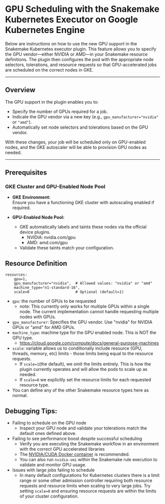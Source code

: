 # GPU Scheduling with the Snakemake Kubernetes Executor on Google Kubernetes Engine

Below are instructions on how to use the new GPU support in the Snakemake Kubernetes executor plugin. This feature allows you to specify the GPU vendor—either NVIDIA or AMD—in your Snakemake resource definitions. The plugin then configures the pod with the appropriate node selectors, tolerations, and resource requests so that GPU-accelerated jobs are scheduled on the correct nodes in GKE.

---

## Overview

The GPU support in the plugin enables you to:
- Specify the number of GPUs required for a job.
- Indicate the GPU vendor via a new key (e.g., `gpu_manufacturer="nvidia"` or `"amd"`).
- Automatically set node selectors and tolerations based on the GPU vendor.

With these changes, your job will be scheduled only on GPU-enabled nodes, and the GKE autoscaler will be able to provision GPU nodes as needed.

---

## Prerequisites

### GKE Cluster and GPU-Enabled Node Pool
- **GKE Environment:**  
  Ensure you have a functioning GKE cluster with autoscaling enabled if required.
  
- **GPU-Enabled Node Pool:**  
  - GKE automatically labels and taints these nodes via the official device plugins.
    - NVIDIA: nvidia.com/gpu
    - AMD: amd.com/gpu
  - Validate these taints match your configuration.

## Resource Definition
```
resources:
    gpu=1,
    gpu_manufacturer="nvidia",  # Allowed values: "nvidia" or "amd"
    machine_type="n1-standard-16", 
    scale=0                     # Optional (default=1)
```
- `gpu`: the number of GPUs to be requested
    - note: This currently only works for multiple GPUs within a single node. The current implementation cannot handle requesting multiple nodes with GPUs.
- `gpu_manufacturer`: Specifies the GPU vendor. Use "nvidia" for NVIDIA GPUs or "amd" for AMD GPUs.
- `machine_type`: machine type for the GPU enabled node. This is NOT the GPU type.
    - https://cloud.google.com/compute/docs/general-purpose-machines
-  `scale`: variable allows us to conditionally include resource (GPU, threads, memory, etc) limits - those limits being equal to the resource requests.
    - If `scale=1`(the default), we omit the limits entirely. This is how the plugin currently operates and will allow the pods to scale up as needed.
    - If `scale=0` we explicitly set the resource limits for each requested resource type.
- You can define any of the other Snakemake resource types here as normal.

## Debugging Tips: 
- Failing to schedule on the GPU node
  - Inspect your GPU node and validate your tolerations match the default ones defined above.   
- Failing to see performance boost despite successful scheduling
  - Verify you are executing the Snakemake workflow in an environment with the correct GPU accelerated libraries
  - The [NVIDIA/CUDA Docker container](https://hub.docker.com/r/nvidia/cuda) is recommended.
  - You can also run `nvidia-smi` within the Snakemake rule execution to validate and monitor GPU usage.
- Issues with large jobs failing to schedule
  - In many default configurations for Kubernetes clusters there is a limit range or some other admission controller requiring both resource requests and resource limits when scaling to very large jobs. Try setting `scale=0` and ensuring resource requests are within the limits of your cluster configuration. 
